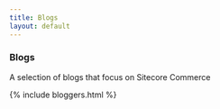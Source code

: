 ```yaml
---
title: Blogs
layout: default
---
```


### Blogs

A selection of blogs that focus on Sitecore Commerce 

{% include bloggers.html %}
